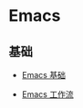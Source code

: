# Emacs

## 基础

- [Emacs 基础](./2023_10_16_emacs_base.md)

- [Emacs 工作流](./2023_11_24_emacs_workflow.md)
